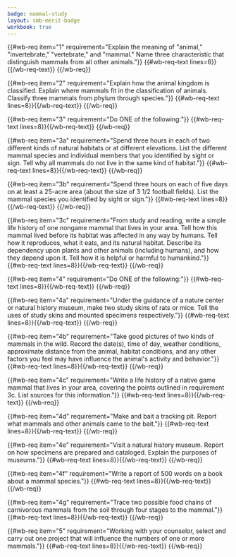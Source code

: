 ```yaml
---
badge: mammal-study
layout: smb-merit-badge
workbook: true
---
```



{{#wb-req item="1" requirement="Explain the meaning of \"animal,\" \"invertebrate,\" \"vertebrate,\" and \"mammal.\" Name three characteristic that distinguish mammals from all other animals."}}
{{#wb-req-text lines=8}}{{/wb-req-text}}
{{/wb-req}}

{{#wb-req item="2" requirement="Explain how the animal kingdom is classified. Explain where mammals fit in the classification of animals. Classify three mammals from phylum through species."}}
{{#wb-req-text lines=8}}{{/wb-req-text}}
{{/wb-req}}

{{#wb-req item="3" requirement="Do ONE of the following:"}}
{{#wb-req-text lines=8}}{{/wb-req-text}}
{{/wb-req}}

{{#wb-req item="3a" requirement="Spend three hours in each of two different kinds of natural habitats or at different elevations. List the different mammal species and individual members that you identified by sight or sign. Tell why all mammals do not live in the same kind of habitat."}}
{{#wb-req-text lines=8}}{{/wb-req-text}}
{{/wb-req}}

{{#wb-req item="3b" requirement="Spend three hours on each of five days on at least a 25-acre area (about the size of 3 1/2 football fields). List the mammal species you identified by sight or sign."}}
{{#wb-req-text lines=8}}{{/wb-req-text}}
{{/wb-req}}

{{#wb-req item="3c" requirement="From study and reading, write a simple life history of one nongame mammal that lives in your area. Tell how this mammal lived before its habitat was affected in any way by humans. Tell how it reproduces, what it eats, and its natural habitat. Describe its dependency upon plants and other animals (including humans), and how they depend upon it. Tell how it is helpful or harmful to humankind."}}
{{#wb-req-text lines=8}}{{/wb-req-text}}
{{/wb-req}}

{{#wb-req item="4" requirement="Do ONE of the following:"}}
{{#wb-req-text lines=8}}{{/wb-req-text}}
{{/wb-req}}

{{#wb-req item="4a" requirement="Under the guidance of a nature center or natural history museum, make two study skins of rats or mice. Tell the uses of study skins and mounted specimens respectively."}}
{{#wb-req-text lines=8}}{{/wb-req-text}}
{{/wb-req}}

{{#wb-req item="4b" requirement="Take good pictures of two kinds of mammals in the wild. Record the date(s), time of day, weather conditions, approximate distance from the animal, habitat conditions, and any other factors you feel may have influence the animal's activity and behavior."}}
{{#wb-req-text lines=8}}{{/wb-req-text}}
{{/wb-req}}

{{#wb-req item="4c" requirement="Write a life history of a native game mammal that lives in your area, covering the points outlined in requirement 3c. List sources for this information."}}
{{#wb-req-text lines=8}}{{/wb-req-text}}
{{/wb-req}}

{{#wb-req item="4d" requirement="Make and bait a tracking pit. Report what mammals and other animals came to the bait."}}
{{#wb-req-text lines=8}}{{/wb-req-text}}
{{/wb-req}}

{{#wb-req item="4e" requirement="Visit a natural history museum. Report on how specimens are prepared and cataloged. Explain the purposes of museums."}}
{{#wb-req-text lines=8}}{{/wb-req-text}}
{{/wb-req}}

{{#wb-req item="4f" requirement="Write a report of 500 words on a book about a mammal species."}}
{{#wb-req-text lines=8}}{{/wb-req-text}}
{{/wb-req}}

{{#wb-req item="4g" requirement="Trace two possible food chains of carnivorous mammals from the soil through four stages to the mammal."}}
{{#wb-req-text lines=8}}{{/wb-req-text}}
{{/wb-req}}

{{#wb-req item="5" requirement="Working with your counselor, select and carry out one project that will influence the numbers of one or more mammals."}}
{{#wb-req-text lines=8}}{{/wb-req-text}}
{{/wb-req}}
